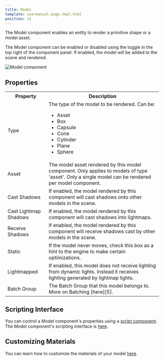 ```yaml
---
title: Model
template: usermanual-page.tmpl.html
position: 11
---
```


The Model component enables an entity to render a primitive shape or a model asset.

The Model component can be enabled or disabled using the toggle in the top right of the component panel. If enabled, the model will be added to the scene and rendered.

![Model component][1]

## Properties

<table class="table table-striped">
    <col class="property-name"></col>
    <col class="property-description"></col>
    <tr><th>Property</th><th>Description</th></tr>
    <tr>
        <td>Type</td>
        <td>The type of the model to be rendered. Can be:
            <ul>
                <li>Asset</li>
                <li>Box</li>
                <li>Capsule</li>
                <li>Cone</li>
                <li>Cylinder</li>
                <li>Plane</li>
                <li>Sphere</li>
            </ul>
        </td>
    </tr>
    <tr><td>Asset</td><td>The model asset rendered by this model component. Only applies to models of type 'asset'. Only a single model can be rendered per model component.</td></tr>
    <tr><td>Cast Shadows</td><td>If enabled, the model rendered by this component will cast shadows onto other models in the scene.</td></tr>
    <tr><td>Cast Lightmap Shadows</td><td>If enabled, the model rendered by this component will cast shadows into lightmaps.</td></tr>
    <tr><td>Receive Shadows</td><td>If enabled, the model rendered by this component will receive shadows cast by other models in the scene.</td></tr>
    <tr><td>Static</td><td>If the model never moves, check this box as a hint to the engine to make certain optimizations.</td></tr>
    <tr><td>Lightmapped</td><td>If enabled, this model does not receive lighting from dynamic lights. Instead it receives lighting generated by lightmap lights.</td></tr>
    <tr><td>Batch Group</td><td>The Batch Group that this model belongs to. More on Batching [here][5].</td></tr>
</table>

## Scripting Interface

You can control a Model component's properties using a [script component][2]. The Model component's scripting interface is [here][3].

## Customizing Materials

You can learn how to customize the materials of your model [here][4].

[1]: /images/user-manual/scenes/components/component-model.png
[2]: /user-manual/packs/components/script
[3]: /engine/api/stable/symbols/pc.ModelComponent.html
[4]: /user-manual/assets/materials/#assigning-materials
[5]: /user-manual/optimization/batching
